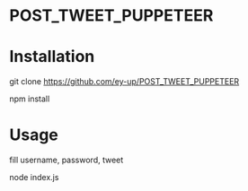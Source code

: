 # POST_TWEET_PUPPETEER

# Installation

git clone https://github.com/ey-up/POST_TWEET_PUPPETEER

npm install

# Usage

fill username, password, tweet

node index.js 

